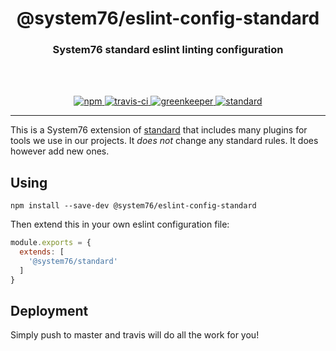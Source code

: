 <div align="center">
  <h1>@system76/eslint-config-standard</h1>
  <h3>System76 standard eslint linting configuration</h3>
  <br>
  <br>
</div>

<p align="center">
  <a href="https://www.npmjs.com/package/@system76/eslint-config-standard/">
    <img src="https://img.shields.io/npm/v/@system76/eslint-config-standard.svg" alt="npm">
  </a>

  <a href="https://travis-ci.org/system76/web-eslint-config-standard">
    <img src="https://travis-ci.org/system76/web-eslint-config-standard.svg" alt="travis-ci">
  </a>

  <a href="https://greenkeeper.io/">
    <img src="https://badges.greenkeeper.io/system76/web-eslint-config-standard.svg" alt="greenkeeper">
  </a>

  <a href="https://standardjs.com">
    <img src="https://img.shields.io/badge/code_style-standard-brightgreen.svg" alt="standard">
  </a>
</p>

---

This is a System76 extension of [standard](https://github.com/feross/standard)
that includes many plugins for tools we use in our projects. It _does not_
change any standard rules. It does however add new ones.

## Using

```
npm install --save-dev @system76/eslint-config-standard
```

Then extend this in your own eslint configuration file:

```js
module.exports = {
  extends: [
    '@system76/standard'
  ]
}
```

## Deployment

Simply push to master and travis will do all the work for you!
